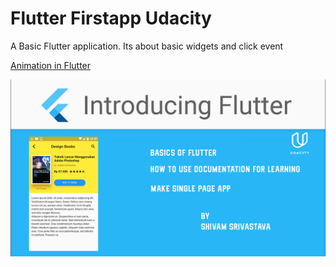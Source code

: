 # Flutter Firstapp Udacity

A Basic Flutter application. Its about basic widgets and click event

[Animation in Flutter](https://github.com/theshivamlko/flutter_exploreIndia)


![alt text](https://github.com/theshivamlko/FlutterFirstAppUdacity/blob/master/flutter.png)



